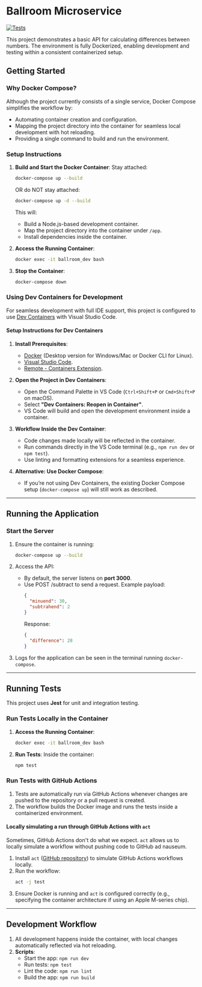# Ballroom Microservice
[![Tests](https://github.com/jedlimke/ballroom/actions/workflows/tests.yml/badge.svg)](https://github.com/jedlimke/ballroom/actions/workflows/tests.yml)

This project demonstrates a basic API for calculating differences between numbers. The environment is fully Dockerized, enabling development and testing within a consistent containerized setup.

## Getting Started

### Why Docker Compose?

Although the project currently consists of a single service, Docker Compose simplifies the workflow by:
- Automating container creation and configuration.
- Mapping the project directory into the container for seamless local development with hot reloading.
- Providing a single command to build and run the environment.

### Setup Instructions

1. **Build and Start the Docker Container**:
   Stay attached:
   ```bash
   docker-compose up --build
   ```
   OR do NOT stay attached:
   ```bash
   docker-compose up -d --build
   ```
   This will:
   - Build a Node.js-based development container.
   - Map the project directory into the container under `/app`.
   - Install dependencies inside the container.

2. **Access the Running Container**:
   ```bash
   docker exec -it ballroom_dev bash
   ```

3. **Stop the Container**:
   ```bash
   docker-compose down
   ```

### Using Dev Containers for Development

For seamless development with full IDE support, this project is configured to use [Dev Containers](https://code.visualstudio.com/docs/devcontainers/containers) with Visual Studio Code.

#### Setup Instructions for Dev Containers

1. **Install Prerequisites**:
   - [Docker](https://www.docker.com/products/docker-desktop) (Desktop version for Windows/Mac or Docker CLI for Linux).
   - [Visual Studio Code](https://code.visualstudio.com/).
   - [Remote - Containers Extension](https://marketplace.visualstudio.com/items?itemName=ms-vscode-remote.remote-containers).

2. **Open the Project in Dev Containers**:
   - Open the Command Palette in VS Code (`Ctrl+Shift+P` or `Cmd+Shift+P` on macOS).
   - Select **"Dev Containers: Reopen in Container"**.
   - VS Code will build and open the development environment inside a container.

3. **Workflow Inside the Dev Container**:
   - Code changes made locally will be reflected in the container.
   - Run commands directly in the VS Code terminal (e.g., `npm run dev` or `npm test`).
   - Use linting and formatting extensions for a seamless experience.

4. **Alternative: Use Docker Compose**:
   - If you’re not using Dev Containers, the existing Docker Compose setup (`docker-compose up`) will still work as described.


---

## Running the Application

### Start the Server

1. Ensure the container is running:
   ```bash
   docker-compose up --build
   ```

2. Access the API:
   - By default, the server listens on **port 3000**.
   - Use POST /subtract to send a request. Example payload:
     ```json
     {
       "minuend": 30,
       "subtrahend": 2
     }
     ```
     Response:
     ```json
     {
       "difference": 28
     }
     ```

3. Logs for the application can be seen in the terminal running `docker-compose`.

---

## Running Tests

This project uses **Jest** for unit and integration testing.

### Run Tests Locally in the Container

1. **Access the Running Container**:
   ```bash
   docker exec -it ballroom_dev bash
   ```

2. **Run Tests**:
   Inside the container:
   ```bash
   npm test
   ```

### Run Tests with GitHub Actions

1. Tests are automatically run via GitHub Actions whenever changes are pushed to the repository or a pull request is created.
2. The workflow builds the Docker image and runs the tests inside a containerized environment.

#### Locally simulating a run through GitHub Actions with `act`

Sometimes, GitHub Actions don't do what we expect. `act` allows us to locally simulate a workflow without pushing code to GitHub ad nauseum.

1. Install `act` ([GitHub repository](https://github.com/nektos/act)) to simulate GitHub Actions workflows locally.
2. Run the workflow:
   ```bash
   act -j test
   ```
3. Ensure Docker is running and `act` is configured correctly (e.g., specifying the container architecture if using an Apple M-series chip).

---

## Development Workflow

1. All development happens inside the container, with local changes automatically reflected via hot reloading.
2. **Scripts**:
   - Start the app: `npm run dev`
   - Run tests: `npm test`
   - Lint the code: `npm run lint`
   - Build the app: `npm run build`
